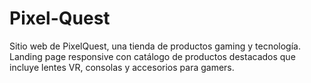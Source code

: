 # Pixel-Quest
Sitio web de PixelQuest, una tienda de productos gaming y tecnología. Landing page responsive con catálogo de productos destacados que incluye lentes VR, consolas y accesorios para gamers.
